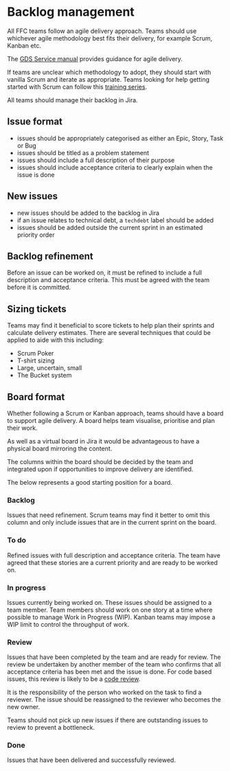 # Backlog management
All FFC teams follow an agile delivery approach. Teams should use whichever agile methodology best fits their delivery, for example Scrum, Kanban etc.

The [GDS Service manual](https://www.gov.uk/service-manual/agile-delivery) provides guidance for agile delivery.

If teams are unclear which methodology to adopt, they should start with vanilla Scrum and iterate as appropriate. Teams looking for help getting started with Scrum can follow this [training series](http://scrumtrainingseries.com).

All teams should manage their backlog in Jira.

## Issue format
- issues should be appropriately categorised as either an Epic, Story, Task or Bug
- issues should be titled as a problem statement
- issues should include a full description of their purpose
- issues should include acceptance criteria to clearly explain when the issue is done

## New issues
- new issues should be added to the backlog in Jira
- if an issue relates to technical debt, a `techdebt` label should be added
- issues should be added outside the current sprint in an estimated priority order

## Backlog refinement
Before an issue can be worked on, it must be refined to include a full description and acceptance criteria. This must be agreed with the team before it is committed.

## Sizing tickets
Teams may find it beneficial to score tickets to help plan their sprints and calculate delivery estimates. There are several techniques that could be applied to aide with this including:
- Scrum Poker
- T-shirt sizing
- Large, uncertain, small
- The Bucket system

## Board format
Whether following a Scrum or Kanban approach, teams should have a board to support agile delivery. A board helps team visualise, prioritise and plan their work.

As well as a virtual board in Jira it would be advantageous to have a physical board mirroring the content.

The columns within the board should be decided by the team and integrated upon if opportunities to improve delivery are identified.

The below represents a good starting position for a board.

### Backlog
Issues that need refinement. Scrum teams may find it better to omit this column and only include issues that are in the current sprint on the board.

### To do
Refined issues with full description and acceptance criteria. The team have agreed that these stories are a current priority and are ready to be worked on.

### In progress
Issues currently being worked on. These issues should be assigned to a team member. Team members should work on one story at a time where possible to manage Work in Progress (WIP). Kanban teams may impose a WIP limit to control the throughput of work.

### Review
Issues that have been completed by the team and are ready for review. The review be undertaken by another member of the team who confirms that all acceptance criteria has been met and the issue is done. For code based issues, this review is likely to be a [code review](/docs/code-review.md).

It is the responsibility of the person who worked on the task to find a reviewer. The issue should be reassigned to the reviewer who becomes the new owner.

Teams should not pick up new issues if there are outstanding issues to review to prevent a bottleneck.

### Done
Issues that have been delivered and successfully reviewed.
